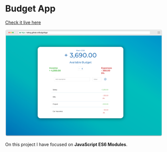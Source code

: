   # Budget App

[Check it live here](https://ratkog.github.io/BudgetApp/ "Check it live here")

![Thumbnail](/thumbnail.png)

On this project I have focused on **JavaScript ES6 Modules**.

